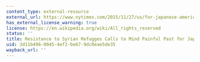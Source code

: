 ```yaml
---
content_type: external-resource
external_url: https://www.nytimes.com/2015/11/27/us/for-japanese-americans-resistance-to-syrian-refugees-recalls-long-ago-fears.html?emc=edit_th_20151127&nl=todaysheadlines&nlid=36023456&_r=0
has_external_license_warning: true
license: https://en.wikipedia.org/wiki/All_rights_reserved
status: ''
title: Resistance to Syrian Refugges Calls to Mind Painful Past for Japanese-Americans
uid: 3d11b496-0045-4ef2-be67-9dc0eae5de35
wayback_url: ''
---
```


